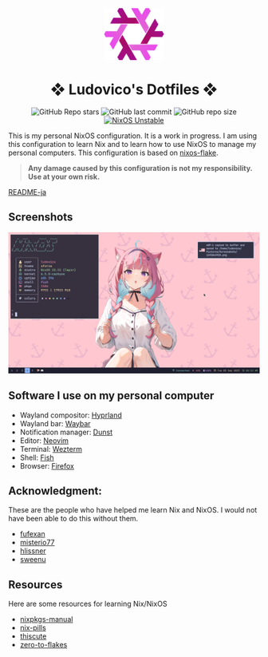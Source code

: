 <div align="center">

<img alt="NixOS" src="assets/nix-snowflake.svg" width="120px"/>

# ❖ Ludovico's Dotfiles ❖

![GitHub Repo stars](https://img.shields.io/github/stars/ludovicopiero/dotfiles?style=for-the-badge&labelColor=1B2330&color=ef65ea)
![GitHub last commit](https://img.shields.io/github/last-commit/ludovicopiero/dotfiles?style=for-the-badge&labelColor=1B2330&color=ef65ea)
![GitHub repo size](https://img.shields.io/github/repo-size/ludovicopiero/dotfiles?style=for-the-badge&labelColor=1B2330&color=ef65ea)
[![NixOS Unstable](https://img.shields.io/badge/NixOS-unstable-blue.svg?style=for-the-badge&labelColor=1B2330&logo=NixOS&logoColor=white&color=ef65ea)](https://nixos.org)

</div>

This is my personal NixOS configuration. It is a work in progress. I am using this configuration to learn Nix and to learn how to use NixOS to manage my personal computers. This configuration is based on [nixos-flake](https://github.com/srid/nixos-flake).

> **Any damage caused by this configuration is not my responsibility. Use at your own risk.**

[README-ja](README-ja.md)

## **Screenshots**

![Screenshot](assets/ss.png)

## **Software I use on my personal computer**

- Wayland compositor: [Hyprland](https://hyprland.org)
- Wayland bar: [Waybar](https://github.com/Alexays/Waybar)
- Notification manager: [Dunst](https://dunst-project.org)
- Editor: [Neovim](https://neovim.io/)
- Terminal: [Wezterm](https://github.com/wez/wezterm)
- Shell: [Fish](https://fishshell.com)
- Browser: [Firefox](https://www.mozilla.org/en-US/firefox)

## **Acknowledgment:**

These are the people who have helped me learn Nix and NixOS. I would not have been able to do this without them.

- [fufexan](https://github.com/fufexan)
- [misterio77](https://github.com/misterio77)
- [hlissner](https://github.com/hlissner)
- [sweenu](https://github.com/sweenu)

## **Resources**

Here are some resources for learning Nix/NixOS

- [nixpkgs-manual](https://nixos.org/manual/nixpkgs/stable/)
- [nix-pills](https://nixos.org/guides/nix-pills/)
- [thiscute](https://nixos-and-flakes.thiscute.world/preface)
- [zero-to-flakes](https://zero-to-flakes.com/)

